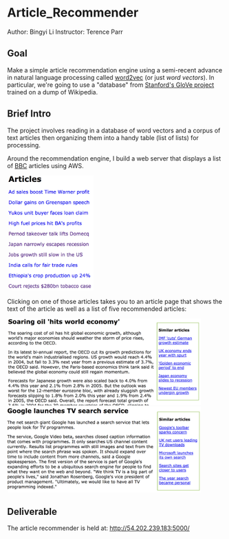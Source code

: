 # Article_Recommender

Author: Bingyi Li
Instructor: Terence Parr

## Goal
Make a simple article recommendation engine using a semi-recent advance in natural language processing called [word2vec](http://arxiv.org/pdf/1301.3781.pdf) (or just *word vectors*). In particular, we're going to use a "database" from [Stanford's GloVe project](https://nlp.stanford.edu/projects/glove/) trained on a dump of Wikipedia. 

## Brief Intro

The project involves reading in a database of word vectors and a corpus of text articles then organizing them into a handy table (list of lists) for processing.

Around the recommendation engine, I build a web server that displays a list of [BBC](http://mlg.ucd.ie/datasets/bbc.html) articles using AWS.

<img src=figures/articles.png width=200>

Clicking on one of those articles takes you to an article page that shows the text of the article as well as a list of five recommended articles:

<img src=figures/article1.png width=450>

<img src=figures/article2.png width=450>


## Deliverable

The article recommender is held at: http://54.202.239.183:5000/



